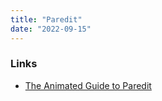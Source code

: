 ```yaml
---
title: "Paredit"
date: "2022-09-15"
---
```


### Links
- [The Animated Guide to Paredit](https://danmidwood.com/content/2014/11/21/animated-paredit.html)